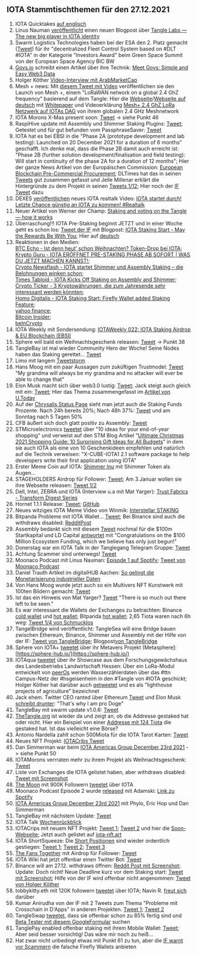 ## IOTA Stammtischthemen für den 27.12.2021

1. IOTA Quicktakes [auf englisch](https://www.youtube.com/watch?v=n5WRfgNOERM)
2. Linus Nauman [veröffentlicht](https://twitter.com/LinusNaumann/status/1473017341126533131?s=20) einen neuen Blogpost über [Tangle Labs — The new big player in IOTA identity](https://medium.com/@linus.naumann/tangle-labs-the-new-big-player-in-iota-identity-a417ef4faa57)
3. Swarm Logistics Technologies haben bei der ESA den 2. Platz gemacht ([Tweet](https://twitter.com/SwarmLogistics/status/1472873163864391682?s=20)) für ihr "decentralized Fleet Control System based on #DLT #IOTA" in der Kategorie "Investors Award" beim Green Space Summit von der European Space Agency BIC BW
4. [Govs.io](https://govs.io/) schreibt einen Artikel über ihre Technik: [Meet Govs: Simple and Easy Web3 Data](https://medium.com/datagovs/meet-govs-simple-and-easy-web3-data-fa546a0b1391)
5. Holger Köther [Video-Interview mit ArabMarketCap](https://www.youtube.com/watch?v=WjSfAIWqth8)
6. Mesh + news: Mit [diesem Tweet mit Video](https://twitter.com/iotaMESH/status/1473249890558005249?s=20) veröffentlichen sie den Launch von Mesh +, einem "LoRaWAN network on a global 2.4 GhZ frequency" basierend auf dem Tangle: Hier die [Webseite](https://meshplus.io/#features)/[Webseite auf deutsch](https://de.meshplus.io/) mit [Whitepaper](https://docsend.com/view/7zahsgvdcnjpfgqs) und Videoerklärung [Mesh+ 2.4 GhZ LoRa Netzwerk auf IOTAs DAG](https://www.youtube.com/watch?v=c0WfTFIAEnY) von ihrem globalen 2.4 GHz Meshnetwork 
7. IOTA Morons X-Mas present soon: [Tweet](https://twitter.com/iotamorons/status/1473328883210596353?s=20) -> siehe Punkt 46
8. RaspiHive update mit Assembly und Shimmer Staking Plugins: [Tweet](https://twitter.com/raspihive/status/1473367699401195538?s=20); Getestet und für gut befunden vom PassphraseSaver: [Tweet](https://twitter.com/PassphraseSaver/status/1473365925151846402?s=20)
9. IOTA hat es bei EBSI in die "Phase 2A (prototype development and lab testing): Launched on 20 December 2021 for a duration of 6 months" geschafft. Ich denke mal, dass die Phase 2B damit auch erreicht ist: "Phase 2B (further solution development/finalisation and field testing): Will start in continuity of the phase 2A for a duration of 12 months"; Hier der ganze News Artikel von der Europäischen Commission: [European Blockchain Pre-Commercial Procurement](https://digital-strategy.ec.europa.eu/en/news/european-blockchain-pre-commercial-procurement?pk_source=twitter&pk_medium=social_media_organic&pk_campaign=_blockchain&pk_content=european-blockchain-pre-commercial-procurement); DLTimes hat das in seinen [Tweets](https://twitter.com/TheDLTimes/status/1473286399986122759?s=20) gut zusammen gefasst und Jelle Millenar erklärt die Hintergründe zu dem Projekt in seinen [Tweets 1/12](https://twitter.com/JelleFm/status/1473635200223657987?s=20); Hier noch der [IF Tweet](https://twitter.com/iota/status/1473609341072773120?s=20) dazu
10. DEXES [veröffentlichen](https://twitter.com/_DEXES_/status/1473266720529952770?s=20) neues IOTA realtalk Video: [IOTA startet durch! Letzte Chance günstig an IOTA zu kommen! #Realtalk](https://t.co/9Pf69Wu2Mz)
11. Neuer Artikel von Werner der Champ: [Staking and voting on the Tangle — how it works](https://medium.com/@wernerderchamp/staking-and-voting-on-the-tangle-how-it-works-8fa5d403fe8e)
12. Überraschung!!! IOTA Pre-Staking beginnt JETZT und in einer Woche geht es schon los: [Tweet der IF](https://twitter.com/iota/status/1473292547904741380?s=20) mit Blogpost: [IOTA Staking Start - May the Rewards Be With You](https://blog.iota.org/iota-staking-start/); Hier auf [deutsch](https://iota-kurs.de/iota-staking-start/)
13. Reaktionen in den Medien: <br>[BTC Echo - Ist denn heut’ schon Weihnachten? Token-Drop bei IOTA](https://www.btc-echo.de/news/ist-denn-heut-schon-weihnachten-token-drop-bei-iota-131502/); <br> [Krypto Guru - IOTA ERÖFFNET PRE-STAKING PHASE AB SOFORT | WAS DU JETZT MACHEN KANNST!](https://krypto-guru.de/news/iota-pre-staking-phase/); <br> [Crypto Newsflash - IOTA startet Shimmer und Assembly Staking – die Belohnungen winken schon](https://www.crypto-news-flash.com/may-the-rewards-be-with-you-iota-starts-shimmer-and-assembly-staking/); <br> [Times Tabloid - IOTA Kicks Off Staking on Assembly and Shimmer](https://timestabloid.com/iota-kicks-off-staking-on-assembly-and-shimmer/); <br> [Crypto Ticker - 3 Kryptowährungen, die zum Jahresende sehr interessant werden könnten](https://cryptoticker.io/de/3-kryptowaehrungen-die-zum-jahresende-sehr-interessant-werden-koennten/); <br> [Homo Digitalis - IOTA Staking Start: Firefly Wallet added Staking Feature](https://twitter.com/TANGLEBAY/status/1473483499092983811?s=20); <br> [yahoo finance](https://es.finance.yahoo.com/noticias/staking-iota-shimmer-smr-assembly-105221198.html); <br> [Bitcoin Insider](https://www.bitcoininsider.org/article/140417/iota-staking-start); <br> [beInCrypto](https://es.beincrypto.com/staking-iota-es-posible-shimmer-smr-assembly-asmb/)
14. IOTA Weekly mit Sondersendung: [IOTAWeekly 022: IOTA Staking Airdrop & EU Blockchain (EBSI)](https://www.youtube.com/watch?v=snNT-yfjjAE)
15. Sphere will bald ein Weihnachtsgeschenk releasen: [Tweet](https://twitter.com/Sphere_Hub_io/status/1473319443992395779?s=20) -> Punkt 38
16. TangleBay ist mal wieder Community Hero der Woche! Seine Nodes haben das Staking gerettet... [Tweet](https://twitter.com/TANGLEBAY/status/1473483499092983811?s=20)
17. Limo mit langem [Tweetstorm](https://twitter.com/42_paradox/status/1473297237191053323?s=20)
18. Hans Moog mit ein paar Aussagen zum zuküftigen Trustmodel: [Tweet](https://twitter.com/hus_qy/status/1472974861261807625?s=20) "My grandma will always be my grandma and no attacker will ever be able to change that"
19. Elon Musk macht sich über web3.0 lustig: [Tweet](https://twitter.com/elonmusk/status/1473165434518224896?s=20); Jack steigt auch gleich mit ein: [Tweet](https://twitter.com/jack/status/1473165759224463360?s=20); Hier das Thema zusammengefasst im [Artikel von U.Today](https://u.today/elon-musk-and-dogecoin-creator-continuously-attacking-web3-posting-controversial-gifs)
20. Auf der [Chrysalis Status Page](https://chrysalis.iota.org/status) sieht man jetzt auch die Staking Funds Prozente. Nach 24h bereits 20%; Nach 48h 37%: [Tweet](https://twitter.com/Sexy_Tangle/status/1474029505127845891?s=20) und am Sonntag nach 5 Tagen 50%
21. CFB äußert sich doch glatt positiv zu Assembly: [Tweet](https://twitter.com/c___f___b/status/1473573281211076612?s=20)
22. STMicroelectronics [tweetet](https://twitter.com/ST_World/status/1473594292128169986?s=20) über "10 ideas for your end-of-year shopping" und verweist auf den STM Blog Artikel "[Ultimate Christmas 2021 Shopping Guide: 10 Surprising Gift Ideas for All Budgets](https://blog.st.com/2021-shopping-guide/)" in dem sie auch IOTA als eine von 10 Geschenkideen empfehlen und natürlich auf die Technik verweisen: "X-CUBE-IOTA1 2.1 software package to help developers write their first application using IOTA"
23. Erster Meme Coin auf IOTA: [Shimmer Inu](https://twitter.com/shimmer_inu) mit Shimmer Token als Augen...
24. STAGEHOLDERS Airdrop für Follower: [Tweet](https://twitter.com/stageholders/status/1473563985521827851?s=20); Am 3.Januar wollen sie ihre Webseite releasen: [Tweet 1/2](https://twitter.com/stageholders/status/1475009610641723393?s=20)
25. Dell, Intel, ZEBRA und IOTA (Interview u.a mit Mat Yarger): [Trust Fabrics - Transform Digest Series](https://www.youtube.com/watch?v=rj3A6LTkJaM)
26. Hornet 1.1.1 Release: [Tweet](https://twitter.com/GoHornet/status/1473604823144665092?s=20); [GitHub](https://github.com/gohornet/hornet/releases/tag/v1.1.1)
27. Neues witziges IOTA Meme Video von Winmik: [Interstellar STAKING](https://www.youtube.com/watch?v=iT3bFw3Gamw&t=69s)
28. Bitpanda Probleme mit IOTA Wallet... [Tweet](https://twitter.com/bitpanda/status/1473607720326553602?s=20); Bei Binance sind auch die withdraws disabled: [RedditPost](https://www.reddit.com/r/Iota/comments/rlhikw/withdrawing_from_binance_disabled_anyone_else/?utm_source=ifttt)
29. Assembly bedankt sich mit diesem [Tweet](https://twitter.com/assembly_net/status/1473564092166193152?s=20) nochmal für die $100m Startkapital und LD Capital [antwortet](https://twitter.com/LD_Capital/status/1473650695543083011?s=20) mit "Congratulations on the $100 Million Ecosystem Funding, which we believe has only just begun!"
30. Donerstag war ein IOTA Talk in der Tanglegang Telegram Gruppe: [Tweet](https://twitter.com/GangTangleTalk/status/1473660906294980613?s=20)
31. Achtung Scammer sind unterwegs! [Tweet](https://twitter.com/karuma303/status/1473411172795928580?s=20)
32. Moonaco Podcast mit Linus Nauman: [Episode 1 auf Spotify](https://open.spotify.com/episode/6Quu9uuNoaMxHcaytohmQI?si=1Ebo0jV6QJKxNjB0Fekhyw&nd=1); [Tweet von Moonaco Podcast](https://twitter.com/Moonaco5/status/1473847204569829382?s=20)
33. Daniel Trauth Artikel im digitalHUB Aachen: [So gelingt die Monetarisierung industrieller Daten](https://aachen.digital/blog/so-gelingt-die-monetarisierung-industrieller-daten/)
34. Von Hans Moog wurde jetzt auch so ein Multivers NFT Kunstwerk mit 100ten Bildern gemacht: [Tweet](https://twitter.com/Multiverse_Hans/status/1473715260209180676?s=20)
35. Ist das ein Hinweis von Mat Yarger? [Tweet](https://twitter.com/Mat_Yarger/status/1473830611777474561?s=20) "There is so much out there left to be seen."
36. Es war interessant die Wallets der Exchanges zu betrachten: Binance [cold wallet](https://explorer.iota.org/mainnet/addr/iota1qrw93e6mpj8s4uxg5rxecs44uw07rc2r0awegvc9k9zdxk38rx9vs7wu9r9) und [hot wallet](https://explorer.iota.org/mainnet/addr/iota1qrp7wn7ag964yh7r6csphg8l47q9ehlpxz8tukhad09x7avjj09s5qunq87); Bitpanda [hot wallet](https://explorer.iota.org/mainnet/addr/iota1qzuw4ppc0jjc4rtdttz99qqv7h8gldyqvzq80tfgn5n4cemc3500uh3unex); 2,65 Tiota waren nach 6h weg: [Tweet 1/4 von Schmucklos](https://twitter.com/Schmucklos_/status/1473911808595570692?s=20)
37. TangelBridge wird veröffentlicht: TangleSea will eine Bridge bauen zwischen Ethereum, Binance, Shimmer und Assembly mit der Hilfe von der IF: [Tweet von TangleBridge](https://twitter.com/TangleBridge/status/1473971657354227720?s=20); Blogpost[von TangleBridge](https://t.co/I1QNhLl2cX)
38. Sphere von IOTA+ [tweetet](https://twitter.com/Sphere_Hub_io/status/1474141106866692099?s=20) über ihr Metavers Projekt (Metasphere]: [https://sphere-hub.io/](https://sphere-hub.io/)
39. IOTAqua [tweetet](https://twitter.com/IOTAqua/status/1474046709319745537?t=IFb5MlkK1D6TaJFfnFN_GA&s=19) über ihr Showcase aus dem Forschungsgewächshaus des Landesbetriebs Landwirtschaft Hessen: Über ein LoRa-Modul entwickelt von [peerOs](https://www.peeros.de/#/) werden Wasserzählerdaten über das #ttn Campus-Netz der #hsgeisenheim in den #Tangle von #IOTA geschickt; Holger Köther hat darüber auch [getweetet](https://twitter.com/HolgerKoether/status/1474085421080625153?s=20) und es als "lighthouse projects of agriculture" bezeichnet
40. Jack ehem. Twitter CEO ranted über Ethereum [Tweet](https://twitter.com/jack/status/1473887809211711491?t=WbQFEHKUg0W8n4MdTWTXoA&s=19) und Elon Musk [schreibt drunter](https://twitter.com/elonmusk/status/1473914193527070770?t=5jUGOJZvbMTjgdkl0GllWA&s=19): "That's why I am pro Doge"
41. TangleBay mit swarm update v1.0.6: [Tweet](https://twitter.com/TANGLEBAY/status/1474171525074980866)
42. [TheTangle.org](https://thetangle.org/) ist wieder da und zeigt an, ob die Addresse gestaked hat oder nicht. Hier ein Beispiel von einer [Addresse mit 124 Tiota](https://thetangle.org/address/iota1qrwfnskm4f7utdrxqnkfntfqxehtpj8s0kf68zkcwm0yrhuemzjp5sjfw5v?s=08) die gestaked hat. Ist das vielleicht eine Börse?
43. Antonio Nardella zahlt schon 500Miota für die IOTA Tarot Karten: [Tweet](https://twitter.com/antonionardella/status/1474263020318732290?s=20)
44. Neues NFT Projekt: [IOTACribs Tweet](https://twitter.com/iotacribs/status/1474059538215182341?s=20)
45. Dan Simmerman war beim [IOTA Americas Group December 23rd 2021](https://www.youtube.com/watch?v=HT6NOYzBOzw) -> siehe Punkt 50
46. IOTAMorons verrraten mehr zu ihrem Projekt als Weihnachtsgeschenk: [Tweet](https://twitter.com/iotamorons/status/1474372618253914113?s=20)
47. Liste von Exchanges die IOTA gelistet haben, aber withdraws disabled: [Tweet mit Screenshot](https://twitter.com/Vrom14286662/status/1474656360843419650?s=20)
48. [The Moon](https://twitter.com/TheMoonCarl) mit 900K Followern [tweetet](https://twitter.com/TheMoonCarl/status/1474417094129291286?s=20) über IOTA
49. Moonaco Podcast Episode 2 wurde [released](https://twitter.com/Moonaco5/status/1474696693358735362?s=20) mit Adamski: [Link zu Spotify](https://open.spotify.com/episode/40JWwsMaJWkPpe9HkViVPX?si=moH5_I3HS1u_nhMEXS_Ddg&utm_source=native-share-menu&nd=1)
50. [IOTA Americas Group December 23rd 2021](https://www.youtube.com/watch?v=HT6NOYzBOzw) mit Phylo, Eric Hop und Dan Simmerman
51. TangleBay mit nächstem Update: [Tweet](https://twitter.com/TANGLEBAY/status/1474171525074980866?s=20)
52. IOTA Talk [Wochenrückblick](https://www.iota-talk.com/index.php?article/144-wochenr%C3%BCckblick-vom-22-bis-25-dezember-2021/)
53. IOTACrips mit neuem NFT Projekt: [Tweet 1](https://twitter.com/iotacribs/status/1474059538215182341?s=20); [Tweet 2](https://twitter.com/iotacribs/status/1474741724991864832?s=20) und hier die [Soon-Webseite](https://iotacribs.io/#/); Jetzt auch gelistet auf [iota-nft.art](https://iota-nft.art/cribs)
54. IOTA ShortSqueeze: Die [Short Positionen](https://datamish.com/iotusd/180d) sind wieder ordentlich gestiegen: [Tweet 1](https://twitter.com/Gtzman2/status/1474863318728953860?s=20); [Tweet 2](https://twitter.com/UlyssesCrypto/status/1474356355100254218?s=20); [Tweet 3](https://twitter.com/iotafi/status/1475056120204984324?s=20)
55. [The Fans Together](https://twitter.com/TheFansTogether) mit Airdrop für Follower: [Tweet](https://twitter.com/TheFansTogether/status/1474818069855887363?s=20)
56. IOTA Wiki hat jetzt offenbar einen Twitter Bot: [Tweet](https://twitter.com/IotaWiki/status/1474845516643151881?s=20)
57. Binance will am 27.12. withdraws öffnen: [Reddit Post mit Screenshot](https://www.reddit.com/r/Iota/comments/ro3xku/hope_it_will_work_for_everybody/9); Update: Doch nicht! Neue Deadline kurz vor dem Staking start: [Tweet mit Screenshot](https://twitter.com/reply2k/status/1475472259544453126?s=20); Hilfe von der IF wird offenbar nicht angenommen: [Tweet von Holger Köther](https://twitter.com/HolgerKoether/status/1475485900801032200?s=20)
58. tobbykitty.eth mit 120K followern [tweetet](https://twitter.com/TobbyKitty/status/1475399998154158080?s=20) über IOTA; Navin R. [freut sich](https://twitter.com/navinram999/status/1475406397328265221?s=20) darüber
59. Kumar Anirudha von der IF mit 2 Tweets zum Thema "Probleme mit Crosschain in D'Apps" in anderen Projekten. [Tweet 1](https://twitter.com/kranirudha/status/1475025840958103553?s=20); [Tweet 2](https://twitter.com/kranirudha/status/1475284847841067008?s=20)
60. TangleSwap [tweetet](https://twitter.com/TangleSwapE/status/1475467280616243206?s=20), dass sie offenbar schon zu 85% fertig sind und [Beta Tester mit diesem GoogleFormular](https://docs.google.com/forms/d/e/1FAIpQLSdzEpSh1QIzFbUEjij3uGDeC_xZzfGUeq8wDlivYqUdBxGkSA/viewform) suchen
61. TanglePay enabled offenbar staking mit ihrem Mobile Wallet: [Tweet](https://twitter.com/tanglepaycom/status/1475328814813048836?s=21); Aber seid besser vorsichtig! Das wäre mir noch zu heiß...
62. Hat zwar nicht unbedingt etwas mit Punkt 61 zu tun, aber die [IF warnt vor Scammern](https://twitter.com/iota/status/1475401669038981120?s=20) die falsche Firefly Wallets anbieten
